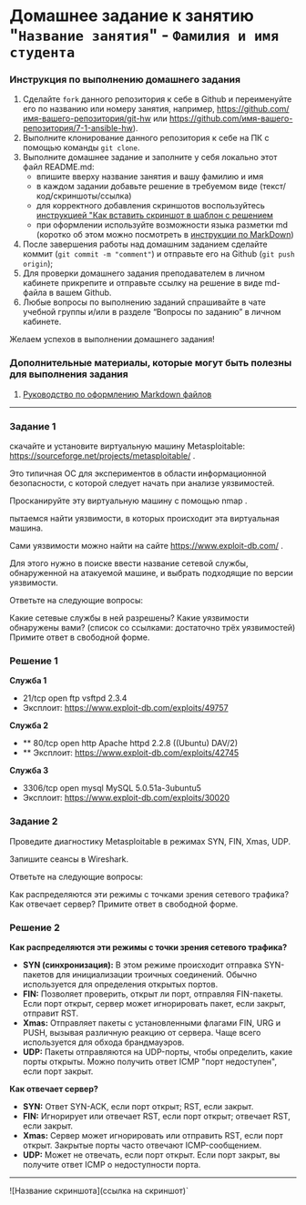 # Домашнее задание к занятию "`Название занятия`" - `Фамилия и имя студента`


### Инструкция по выполнению домашнего задания

   1. Сделайте `fork` данного репозитория к себе в Github и переименуйте его по названию или номеру занятия, например, https://github.com/имя-вашего-репозитория/git-hw или  https://github.com/имя-вашего-репозитория/7-1-ansible-hw).
   2. Выполните клонирование данного репозитория к себе на ПК с помощью команды `git clone`.
   3. Выполните домашнее задание и заполните у себя локально этот файл README.md:
      - впишите вверху название занятия и вашу фамилию и имя
      - в каждом задании добавьте решение в требуемом виде (текст/код/скриншоты/ссылка)
      - для корректного добавления скриншотов воспользуйтесь [инструкцией "Как вставить скриншот в шаблон с решением](https://github.com/netology-code/sys-pattern-homework/blob/main/screen-instruction.md)
      - при оформлении используйте возможности языка разметки md (коротко об этом можно посмотреть в [инструкции  по MarkDown](https://github.com/netology-code/sys-pattern-homework/blob/main/md-instruction.md))
   4. После завершения работы над домашним заданием сделайте коммит (`git commit -m "comment"`) и отправьте его на Github (`git push origin`);
   5. Для проверки домашнего задания преподавателем в личном кабинете прикрепите и отправьте ссылку на решение в виде md-файла в вашем Github.
   6. Любые вопросы по выполнению заданий спрашивайте в чате учебной группы и/или в разделе “Вопросы по заданию” в личном кабинете.
   
Желаем успехов в выполнении домашнего задания!
   
### Дополнительные материалы, которые могут быть полезны для выполнения задания

1. [Руководство по оформлению Markdown файлов](https://gist.github.com/Jekins/2bf2d0638163f1294637#Code)

---

### Задание 1
скачайте и установите виртуальную машину Metasploitable: https://sourceforge.net/projects/metasploitable/ .

Это типичная ОС для экспериментов в области информационной безопасности, с которой следует начать при анализе уязвимостей.

Просканируйте эту виртуальную машину с помощью nmap .

пытаемся найти уязвимости, в которых происходит эта виртуальная машина.

Сами уязвимости можно найти на сайте https://www.exploit-db.com/ .

Для этого нужно в поиске ввести название сетевой службы, обнаруженной на атакуемой машине, и выбрать подходящие по версии уязвимости.

Ответьте на следующие вопросы:

Какие сетевые службы в ней разрешены?
Какие уязвимости обнаружены вами? (список со ссылками: достаточно трёх уязвимостей)
Примите ответ в свободной форме.

### Решение 1

**Служба 1**
- 21/tcp   open  ftp         vsftpd 2.3.4
- Эксплоит: https://www.exploit-db.com/exploits/49757

**Служба 2**
- ** 80/tcp   open  http        Apache httpd 2.2.8 ((Ubuntu) DAV/2)
- ** Эксплоит: https://www.exploit-db.com/exploits/42745

**Служба 3**
- 3306/tcp open  mysql       MySQL 5.0.51a-3ubuntu5
- Эксплоит: https://www.exploit-db.com/exploits/30020

### Задание 2
Проведите диагностику Metasploitable в режимах SYN, FIN, Xmas, UDP.

Запишите сеансы в Wireshark.

Ответьте на следующие вопросы:

Как распределяются эти режимы с точками зрения сетевого трафика?
Как отвечает сервер?
Примите ответ в свободной форме.

### Решение 2

**Как распределяются эти режимы с точки зрения сетевого трафика?**
- **SYN (синхронизация):** В этом режиме происходит отправка SYN-пакетов для инициализации троичных соединений. Обычно используется для определения открытых портов.
- **FIN:** Позволяет проверить, открыт ли порт, отправляя FIN-пакеты. Если порт открыт, сервер может игнорировать пакет, если закрыт, отправит RST.
- **Xmas:** Отправляет пакеты с установленными флагами FIN, URG и PUSH, вызывая различную реакцию от сервера. Чаще всего используется для обхода брандмауэров.
- **UDP:** Пакеты отправляются на UDP-порты, чтобы определить, какие порты открыты. Можно получить ответ ICMP "порт недоступен", если порт закрыт.

**Как отвечает сервер?**
- **SYN:** Ответ SYN-ACK, если порт открыт; RST, если закрыт.
- **FIN:** Игнорирует или отвечает RST, если порт открыт; отвечает RST, если закрыт.
- **Xmas:** Сервер может игнорировать или отправить RST, если порт открыт. Закрытые порты часто отвечают ICMP-сообщением.
- **UDP:** Может не отвечать, если порт открыт. Если порт закрыт, вы получите ответ ICMP о недоступности порта.
---

![Название скриншота](ссылка на скриншот)`
